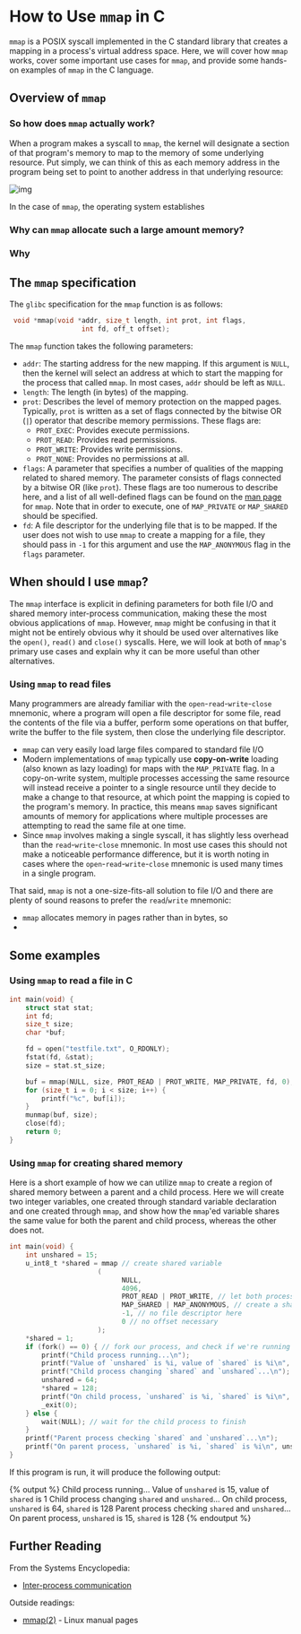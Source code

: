 <link rel="stylesheet" href="https://cdnjs.cloudflare.com/ajax/libs/prism-themes/1.9.0/prism-a11y-dark.min.css" integrity="sha512-bd1K4DEquIavX49RSZHIE0Ye6RFOVlGLhtGow9KDbLYqOd/ufhshkP0GoJoVR1jqj7FmOffvVIKuq1tcXlN9ZA==" crossorigin="anonymous" referrerpolicy="no-referrer" />

# How to Use `mmap` in C

`mmap` is a POSIX syscall implemented in the C standard library that creates a mapping in a process's virtual address space. Here, we will cover how `mmap` works, cover some important use cases for `mmap`, and provide some hands-on examples of `mmap` in the C language.

## Overview of `mmap`

### So how does `mmap` actually work?

When a program makes a syscall to `mmap`, the kernel will designate a section of that program's memory to map to the memory of some underlying resource. Put simply, we can think of this as each memory address in the program being set to point to another address in that underlying resource:

![img](../mmap-diagram.png)

In the case of `mmap`, the operating system establishes 

### Why can `mmap` allocate such a large amount memory?

### Why 

## The `mmap` specification

The `glibc` specification for the `mmap` function is as follows:

```c
 void *mmap(void *addr, size_t length, int prot, int flags,
                  int fd, off_t offset);
```

The `mmap` function takes the following parameters:
- `addr`: The starting address for the new mapping. If this argument is `NULL`, then the kernel will select an address at which to start the mapping for the process that called `mmap`. In most cases, `addr` should be left as `NULL`.
- `length`: The length (in bytes) of the mapping.
- `prot`: Describes the level of memory protection on the mapped pages. Typically, `prot` is written as a set of flags connected by the bitwise OR (`|`) operator that describe memory permissions. These flags are:
  - `PROT_EXEC`: Provides execute permissions.
  - `PROT_READ`: Provides read permissions.
  - `PROT_WRITE`: Provides write permissions.
  - `PROT_NONE`: Provides no permissions at all.
- `flags`: A parameter that specifies a number of qualities of the mapping related to shared memory. The parameter consists of flags connected by a bitwise OR (like `prot`). These flags are too numerous to describe here, and a list of all well-defined flags can be found on the [man page](https://man7.org/linux/man-pages/man2/mmap.2.html) for `mmap`. Note that in order to execute, one of `MAP_PRIVATE` or `MAP_SHARED` should be specified.
- `fd`: A file descriptor for the underlying file that is to be mapped. If the user does not wish to use `mmap` to create a mapping for a file, they should pass in `-1` for this argument and use the `MAP_ANONYMOUS` flag in the `flags` parameter.

## When should I use `mmap`?

The `mmap` interface is explicit in defining parameters for both file I/O and shared memory inter-process communication, making these the most obvious applications of `mmap`. However, `mmap` might be confusing in that it might not be entirely obvious why it should be used over alternatives like the `open()`, `read()` and `close()` syscalls. Here, we will look at both of `mmap`'s primary use cases and explain why it can be more useful than other alternatives.

### Using `mmap` to read files

Many programmers are already familiar with the `open`-`read`-`write`-`close` mnemonic, where a program will open a file descriptor for some file, read the contents of the file via a buffer, perform some operations on that buffer, write the buffer to the file system, then close the underlying file descriptor.

- `mmap` can very easily load large files compared to standard file I/O
- Modern implementations of `mmap` typically use **copy-on-write** loading (also known as lazy loading) for maps with the `MAP_PRIVATE` flag. In a copy-on-write system, multiple processes accessing the same resource will instead receive a pointer to a single resource until they decide to make a change to that resource, at which point the mapping is copied to the program's memory. In practice, this means `mmap` saves significant amounts of memory for applications where multiple processes are attempting to read the same file at one time.
- Since `mmap` involves making a single syscall, it has slightly less overhead than the `read`-`write`-`close` mnemonic. In most use cases this should not make a noticeable performance difference, but it is worth noting in cases where the `open`-`read`-`write`-`close` mnemonic is used many times in a single program.

That said, `mmap` is not a one-size-fits-all solution to file I/O and there are plenty of sound reasons to prefer the `read`/`write` mnemonic:
- `mmap` allocates memory in pages rather than in bytes, so
- 

## Some examples

### Using `mmap` to read a file in C

```c
int main(void) {
    struct stat stat;
    int fd;
    size_t size;
    char *buf;

    fd = open("testfile.txt", O_RDONLY);
    fstat(fd, &stat);
    size = stat.st_size;

    buf = mmap(NULL, size, PROT_READ | PROT_WRITE, MAP_PRIVATE, fd, 0); // allocate an unshared map tied to fd
    for (size_t i = 0; i < size; i++) {
        printf("%c", buf[i]);
    }
    munmap(buf, size);
    close(fd);
    return 0;
}
```

### Using `mmap` for creating shared memory

Here is a short example of how we can utilize `mmap` to create a region of shared memory between a parent and a child process. Here we will create two integer variables, one created through standard variable declaration and one created through `mmap`, and show how the `mmap`'ed variable shares the same value for both the parent and child process, whereas the other does not.

```c
int main(void) {
    int unshared = 15;
    u_int8_t *shared = mmap // create shared variable
                      (
                            NULL, 
                            4096,
                            PROT_READ | PROT_WRITE, // let both processes read and write to the map
                            MAP_SHARED | MAP_ANONYMOUS, // create a shared map that is not tied to a file descriptor
                            -1, // no file descriptor here
                            0 // no offset necessary
                      );
    *shared = 1;
    if (fork() == 0) { // fork our process, and check if we're running on the child process
        printf("Child process running...\n");
        printf("Value of `unshared` is %i, value of `shared` is %i\n", unshared, *shared);
        printf("Child process changing `shared` and `unshared`...\n");
        unshared = 64;
        *shared = 128;
        printf("On child process, `unshared` is %i, `shared` is %i\n", unshared, *shared);
        _exit(0);
    } else {
        wait(NULL); // wait for the child process to finish
    }
    printf("Parent process checking `shared` and `unshared`...\n");
    printf("On parent process, `unshared` is %i, `shared` is %i\n", unshared, *shared);
}
```

If this program is run, it will produce the following output:

{% output %}
Child process running...
Value of `unshared` is 15, value of `shared` is 1
Child process changing `shared` and `unshared`...
On child process, `unshared` is 64, `shared` is 128
Parent process checking `shared` and `unshared`...
On parent process, `unshared` is 15, `shared` is 128
{% endoutput %}

## Further Reading

From the Systems Encyclopedia:

- [Inter-process communication](../ipc)

Outside readings:

- [mmap(2)](https://man7.org/linux/man-pages/man2/mmap.2.html) - Linux manual pages
